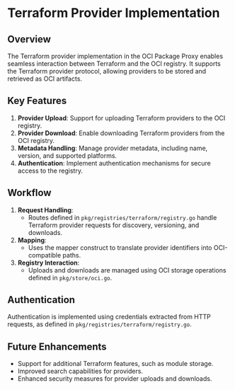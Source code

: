 # Terraform Provider Implementation

## Overview

The Terraform provider implementation in the OCI Package Proxy enables seamless interaction between Terraform and the OCI registry. It supports the Terraform provider protocol, allowing providers to be stored and retrieved as OCI artifacts.

## Key Features

1. **Provider Upload**: Support for uploading Terraform providers to the OCI registry.
2. **Provider Download**: Enable downloading Terraform providers from the OCI registry.
3. **Metadata Handling**: Manage provider metadata, including name, version, and supported platforms.
4. **Authentication**: Implement authentication mechanisms for secure access to the registry.

## Workflow

1. **Request Handling**:
   - Routes defined in `pkg/registries/terraform/registry.go` handle Terraform provider requests for discovery, versioning, and downloads.
2. **Mapping**:
   - Uses the mapper construct to translate provider identifiers into OCI-compatible paths.
3. **Registry Interaction**:
   - Uploads and downloads are managed using OCI storage operations defined in `pkg/store/oci.go`.

## Authentication

Authentication is implemented using credentials extracted from HTTP requests, as defined in `pkg/registries/terraform/registry.go`.

## Future Enhancements

- Support for additional Terraform features, such as module storage.
- Improved search capabilities for providers.
- Enhanced security measures for provider uploads and downloads.
